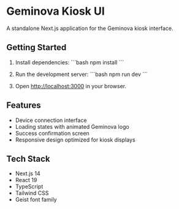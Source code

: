 # Geminova Kiosk UI

A standalone Next.js application for the Geminova kiosk interface.

## Getting Started

1. Install dependencies:
\`\`\`bash
npm install
\`\`\`

2. Run the development server:
\`\`\`bash
npm run dev
\`\`\`

3. Open [http://localhost:3000](http://localhost:3000) in your browser.

## Features

- Device connection interface
- Loading states with animated Geminova logo
- Success confirmation screen
- Responsive design optimized for kiosk displays

## Tech Stack

- Next.js 14
- React 19
- TypeScript
- Tailwind CSS
- Geist font family
